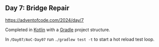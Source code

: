 ## Day 7: Bridge Repair

https://adventofcode.com/2024/day/7

Completed in [Kotlin](https://kotlinlang.org/) with a [Gradle](https://gradle.org/) project structure.

In `/Day07/AoC-Day07` run `./gradlew test -t` to start a hot reload test loop.